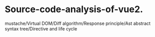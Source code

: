 # Source-code-analysis-of-vue2.
mustache/Virtual DOM/Diff algorithm/Response principle/Ast abstract syntax tree/Directive and life cycle
